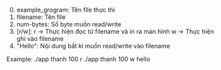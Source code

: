 
0. example_grogram: Tên file thực thi
1. filename: Tên file
2. num-bytes: Số byte muốn read/write
3. [r/w]: r -> Thực hiện đọc từ  filename và in ra màn hình
        w -> Thực hiện ghi vào filename
4. "Hello": Nội dung bất kì muốn read/write vào filename

Example:
./app thanh 100 r
./app thanh 100 w hello